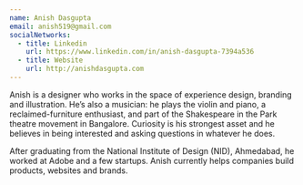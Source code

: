 ```yaml
---
name: Anish Dasgupta
email: anish519@gmail.com
socialNetworks:
  - title: Linkedin
    url: https://www.linkedin.com/in/anish-dasgupta-7394a536
  - title: Website
    url: http://anishdasgupta.com
---
```


Anish is a designer who works in the space of experience design, branding and illustration. He’s also a musician: he plays the violin and piano, a reclaimed-furniture enthusiast, and part of the Shakespeare in the Park theatre movement in Bangalore. Curiosity is his strongest asset and he believes in being interested and asking questions in whatever he does.

After graduating from the National Institute of Design <abbr>(NID)</abbr>, Ahmedabad, he worked at Adobe and a few startups. Anish currently helps companies build products, websites and brands.
